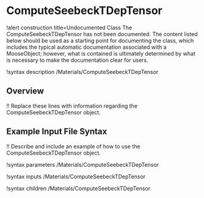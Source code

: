 # ComputeSeebeckTDepTensor

!alert construction title=Undocumented Class
The ComputeSeebeckTDepTensor has not been documented. The content listed below should be used as a starting point for
documenting the class, which includes the typical automatic documentation associated with a
MooseObject; however, what is contained is ultimately determined by what is necessary to make the
documentation clear for users.

!syntax description /Materials/ComputeSeebeckTDepTensor

## Overview

!! Replace these lines with information regarding the ComputeSeebeckTDepTensor object.

## Example Input File Syntax

!! Describe and include an example of how to use the ComputeSeebeckTDepTensor object.

!syntax parameters /Materials/ComputeSeebeckTDepTensor

!syntax inputs /Materials/ComputeSeebeckTDepTensor

!syntax children /Materials/ComputeSeebeckTDepTensor
